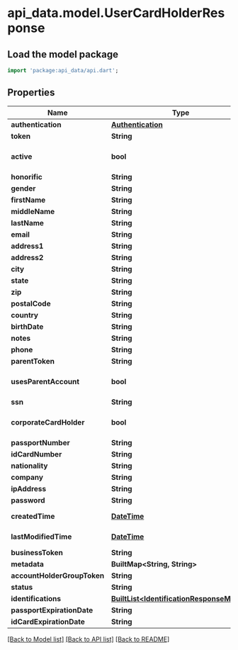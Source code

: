 # api_data.model.UserCardHolderResponse

## Load the model package
```dart
import 'package:api_data/api.dart';
```

## Properties
Name | Type | Description | Notes
------------ | ------------- | ------------- | -------------
**authentication** | [**Authentication**](Authentication.md) |  | [optional] 
**token** | **String** |  | [optional] 
**active** | **bool** | Default is true | [optional] [default to false]
**honorific** | **String** |  | [optional] 
**gender** | **String** |  | [optional] 
**firstName** | **String** |  | [optional] 
**middleName** | **String** |  | [optional] 
**lastName** | **String** |  | [optional] 
**email** | **String** |  | [optional] 
**address1** | **String** |  | [optional] 
**address2** | **String** |  | [optional] 
**city** | **String** |  | [optional] 
**state** | **String** |  | [optional] 
**zip** | **String** |  | [optional] 
**postalCode** | **String** |  | [optional] 
**country** | **String** |  | [optional] 
**birthDate** | **String** |  | [optional] 
**notes** | **String** |  | [optional] 
**phone** | **String** |  | [optional] 
**parentToken** | **String** |  | [optional] 
**usesParentAccount** | **bool** | Default is false | [optional] [default to false]
**ssn** | **String** |  | [optional] 
**corporateCardHolder** | **bool** |  | [optional] [default to false]
**passportNumber** | **String** |  | [optional] 
**idCardNumber** | **String** |  | [optional] 
**nationality** | **String** |  | [optional] 
**company** | **String** |  | [optional] 
**ipAddress** | **String** |  | [optional] 
**password** | **String** |  | [optional] 
**createdTime** | [**DateTime**](DateTime.md) | yyyy-MM-ddTHH:mm:ssZ | 
**lastModifiedTime** | [**DateTime**](DateTime.md) | yyyy-MM-ddTHH:mm:ssZ | 
**businessToken** | **String** |  | [optional] 
**metadata** | **BuiltMap&lt;String, String&gt;** |  | [optional] 
**accountHolderGroupToken** | **String** |  | [optional] 
**status** | **String** |  | [optional] 
**identifications** | [**BuiltList&lt;IdentificationResponseModel&gt;**](IdentificationResponseModel.md) |  | [optional] 
**passportExpirationDate** | **String** |  | [optional] 
**idCardExpirationDate** | **String** |  | [optional] 

[[Back to Model list]](../README.md#documentation-for-models) [[Back to API list]](../README.md#documentation-for-api-endpoints) [[Back to README]](../README.md)


